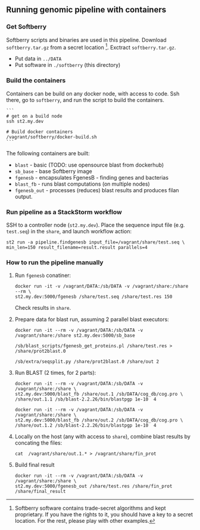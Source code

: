 ## Running genomic pipeline with containers



### Get Softberry
Softberry scripts and binaries are used in this pipeline. Download `softberry.tar.gz` from a secret location [^1]. Exctract `softberry.tar.gz`.

* Put data in `../DATA` 
* Put software in `./softberry` (this directory)


[^1]: Softberry software contains trade-secret algorithms and kept proprietary. If you
  have the rights to it, you should have a key to a secret location. For the rest,
  please play with other examples.


### Build the containers
Containers can be build on any docker node, with access to code. Ssh there, go to `softberry`, and run the script to build the containers.

    ```
    # get on a build node
    ssh st2.my.dev

    # Build docker containers
    /vagrant/softberry/docker-build.sh
    ```
The following containers are built:

* `blast` - basic (TODO: use opensource blast from dockerhub)
* `sb_base` - base Softberry image
* `fgenesb` - encapsulates FgenesB - finding genes and bacterias
* `blast_fb` - runs blast computations (on multiple nodes)
* `fgenesb_out` - processes (reduces) blast results and produces filan output.

### Run pipeline as a StackStorm workflow
SSH to a controller node (`st2.my.dev`). Place the sequence input file (e.g. `test.seq`) in the `share`, and launch workflow action:

```
st2 run -a pipeline.findgenesb input_file=/vagrant/share/test.seq \
min_len=150 result_filename=result.result parallels=4
```

### How to run the pipeline manually

1. Run `fgenesb` conatiner:

    ```
    docker run -it -v /vagrant/DATA:/sb/DATA -v /vagrant/share:/share  --rm \
    st2.my.dev:5000/fgenesb /share/test.seq /share/test.res 150
    ```

   Check results in `share`.

2. Prepare data for blast run, assuming 2 parallel blast executors:

    ```
    docker run -it --rm -v /vagrant/DATA:/sb/DATA -v /vagrant/share:/share st2.my.dev:5000/sb_base

    /sb/blast_scripts/fgenesb_get_proteins.pl /share/test.res > /share/prot2blast.0

    /sb/extra/seqsplit.py /share/prot2blast.0 /share/out 2
    ```

3. Run BLAST (2 times, for 2 parts):

    ```
    docker run -it --rm -v /vagrant/DATA:/sb/DATA -v /vagrant/share:/share \
    st2.my.dev:5000/blast_fb /share/out.1 /sb/DATA/cog_db/cog.pro \
    /share/out.1.1 /sb/blast-2.2.26/bin/blastpgp 1e-10  4

    docker run -it --rm -v /vagrant/DATA:/sb/DATA -v /vagrant/share:/share \
    st2.my.dev:5000/blast_fb /share/out.2 /sb/DATA/cog_db/cog.pro \
    /share/out.1.2 /sb/blast-2.2.26/bin/blastpgp 1e-10  4
    ```

4. Locally on the host (any with access to `share`), combine blast results by concating the files:

    ```
    cat  /vagrant/share/out.1.* > /vagrant/share/fin_prot
    ```

5. Build final result
    ```
    docker run -it --rm -v /vagrant/DATA:/sb/DATA -v /vagrant/share:/share \
    st2.my.dev:5000/fgenesb_out /share/test.res /share/fin_prot /share/final_result
    ```
